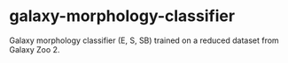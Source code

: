 # galaxy-morphology-classifier
Galaxy morphology classifier (E, S, SB) trained on a reduced dataset from Galaxy Zoo 2.
